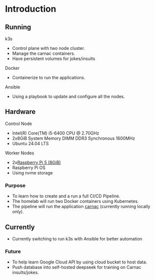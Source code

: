 # Introduction<br>
## Running
k3s<br>
* Control plane with two node cluster.<br>
* Manage the carnac containers.<br>
* Have persistent volumes for jokes/insults<br>
  
Docker<br>
* Containerize to run the applications.
  
Ansible<br>
* Using a playbook to update and configure all the nodes.

## Hardware
Control Node<br>
* Intel(R) Core(TM) i5-6400 CPU @ 2.70GHz<br>
* 2x8GiB System Memory DIMM DDR3 Synchronous 1600MHz<br>
* Ubuntu 24.04 LTS<br>

Worker Nodes<br>
* 2x[Raspberry Pi 5 (8GiB)](https://www.raspberrypi.com/products/raspberry-pi-5/)
* Raspberry Pi OS
* Using nvme storage

### Purpose 
* To learn how to create and a run a full CI/CD Pipeline.<br>
* The homelab will run two Docker containers using Kubernetes.<br>
* The pipeline will run the application [carnac](https://github.com/dodderingstalwart/carnac) (currently running locally only).<br>

## Currently
* Currently switching to run k3s with Ansible for better automation 

### Future
* To help learn Google Cloud API by using cloud bucket to host data.<br>
* Push database into self-hosted deepseek for training on Carnac insults/jokes.<br> 
